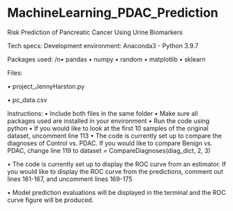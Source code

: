 # MachineLearning_PDAC_Prediction
Risk Prediction of Pancreatic Cancer Using Urine Biomarkers

Tech specs:
Development environment: Anaconda3 - Python 3.9.7

Packages used:
/n•	pandas
•	numpy
•	random
•	matplotlib
•	sklearn


Files: 

•	project_JennyHarston.py

•	pc_data.csv


Instructions:
•	Include both files in the same folder
•	Make sure all packages used are installed in your environment
•	Run the code using python
•	If you would like to look at the first 10 samples of the original dataset, uncomment line 113
•	The code is currently set up to compare the diagnoses of Control vs. PDAC. If you would like to compare Benign vs. PDAC, change line 119 to 
dataset = CompareDiagnoses(diag_dict, 2, 3)
 
•	The code is currently set up to display the ROC curve from an estimator. If you would like to display the ROC curve from the predictions, comment out lines 161-167, and uncomment lines 169-175
 
•	Model prediction evaluations will be displayed in the terminal and the ROC curve figure will be produced.

